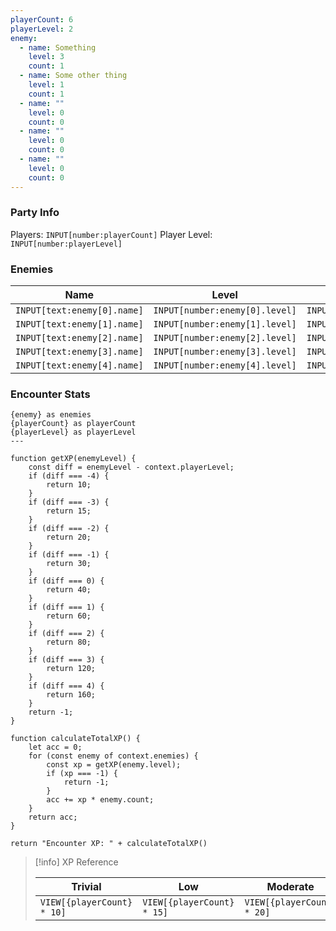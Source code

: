 ```yaml
---
playerCount: 6
playerLevel: 2
enemy:
  - name: Something
    level: 3
    count: 1
  - name: Some other thing
    level: 1
    count: 1
  - name: ""
    level: 0
    count: 0
  - name: ""
    level: 0
    count: 0
  - name: ""
    level: 0
    count: 0
---
```




### Party Info

Players: `INPUT[number:playerCount]`
Player Level: `INPUT[number:playerLevel]`

### Enemies

| Name                        | Level                        | Count                        |
| --------------------------- | ---------------------------- | ---------------------------- |
| `INPUT[text:enemy[0].name]` | `INPUT[number:enemy[0].level]` | `INPUT[number:enemy[0].count]` |
| `INPUT[text:enemy[1].name]` | `INPUT[number:enemy[1].level]` | `INPUT[number:enemy[1].count]` |
| `INPUT[text:enemy[2].name]` | `INPUT[number:enemy[2].level]` | `INPUT[number:enemy[2].count]` |
| `INPUT[text:enemy[3].name]` | `INPUT[number:enemy[3].level]` | `INPUT[number:enemy[3].count]` |
| `INPUT[text:enemy[4].name]` | `INPUT[number:enemy[4].level]` | `INPUT[number:enemy[4].count]` |

### Encounter Stats

```meta-bind-js-view
{enemy} as enemies
{playerCount} as playerCount
{playerLevel} as playerLevel
---

function getXP(enemyLevel) {
	const diff = enemyLevel - context.playerLevel;
	if (diff === -4) {
		return 10;
	}
	if (diff === -3) {
		return 15;
	}
	if (diff === -2) {
		return 20;
	}
	if (diff === -1) {
		return 30;
	}
	if (diff === 0) {
		return 40;
	}
	if (diff === 1) {
		return 60;
	}
	if (diff === 2) {
		return 80;
	}
	if (diff === 3) {
		return 120;
	}
	if (diff === 4) {
		return 160;
	}
	return -1;
}

function calculateTotalXP() {
	let acc = 0;
	for (const enemy of context.enemies) {
		const xp = getXP(enemy.level);
		if (xp === -1) {
			return -1;
		}
		acc += xp * enemy.count;
	}
	return acc;
}

return "Encounter XP: " + calculateTotalXP()
```

> [!info] XP Reference
> 
> | Trivial                    | Low                        | Moderate                   | Severe                     | Extreme                    |
> | -------------------------- | -------------------------- | -------------------------- | -------------------------- | -------------------------- |
> | `VIEW[{playerCount} * 10]`    | `VIEW[{playerCount} * 15]`     | `VIEW[{playerCount} * 20]`    | `VIEW[{playerCount} * 30]`    | `VIEW[{playerCount} * 40]`    |